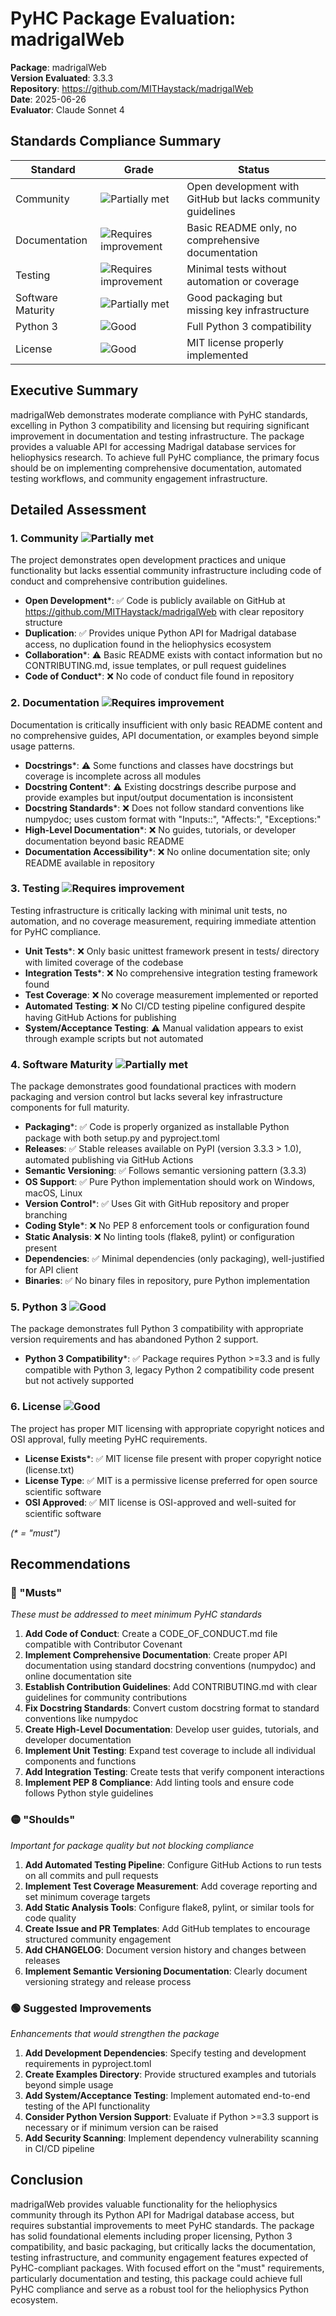# PyHC Package Evaluation: madrigalWeb

**Package**: madrigalWeb  
**Version Evaluated**: 3.3.3  
**Repository**: https://github.com/MITHaystack/madrigalWeb  
**Date**: 2025-06-26  
**Evaluator**: Claude Sonnet 4  

## Standards Compliance Summary

| Standard | Grade | Status |
|----------|-------|--------|
| Community | ![Partially met](https://img.shields.io/badge/Partially%20met-orange.svg) | Open development with GitHub but lacks community guidelines |
| Documentation | ![Requires improvement](https://img.shields.io/badge/Requires%20improvement-red.svg) | Basic README only, no comprehensive documentation |
| Testing | ![Requires improvement](https://img.shields.io/badge/Requires%20improvement-red.svg) | Minimal tests without automation or coverage |
| Software Maturity | ![Partially met](https://img.shields.io/badge/Partially%20met-orange.svg) | Good packaging but missing key infrastructure |
| Python 3 | ![Good](https://img.shields.io/badge/Good-brightgreen.svg) | Full Python 3 compatibility |
| License | ![Good](https://img.shields.io/badge/Good-brightgreen.svg) | MIT license properly implemented |

## Executive Summary

madrigalWeb demonstrates moderate compliance with PyHC standards, excelling in Python 3 compatibility and licensing but requiring significant improvement in documentation and testing infrastructure. The package provides a valuable API for accessing Madrigal database services for heliophysics research. To achieve full PyHC compliance, the primary focus should be on implementing comprehensive documentation, automated testing workflows, and community engagement infrastructure.

## Detailed Assessment

### 1. Community ![Partially met](https://img.shields.io/badge/Partially%20met-orange.svg)

The project demonstrates open development practices and unique functionality but lacks essential community infrastructure including code of conduct and comprehensive contribution guidelines.

- **Open Development**\*: ✅ Code is publicly available on GitHub at https://github.com/MITHaystack/madrigalWeb with clear repository structure
- **Duplication**: ✅ Provides unique Python API for Madrigal database access, no duplication found in the heliophysics ecosystem
- **Collaboration**\*: ⚠️ Basic README exists with contact information but no CONTRIBUTING.md, issue templates, or pull request guidelines
- **Code of Conduct**\*: ❌ No code of conduct file found in repository

### 2. Documentation ![Requires improvement](https://img.shields.io/badge/Requires%20improvement-red.svg)

Documentation is critically insufficient with only basic README content and no comprehensive guides, API documentation, or examples beyond simple usage patterns.

- **Docstrings**\*: ⚠️ Some functions and classes have docstrings but coverage is incomplete across all modules
- **Docstring Content**\*: ⚠️ Existing docstrings describe purpose and provide examples but input/output documentation is inconsistent
- **Docstring Standards**\*: ❌ Does not follow standard conventions like numpydoc; uses custom format with "Inputs::", "Affects:", "Exceptions:"
- **High-Level Documentation**\*: ❌ No guides, tutorials, or developer documentation beyond basic README
- **Documentation Accessibility**\*: ❌ No online documentation site; only README available in repository

### 3. Testing ![Requires improvement](https://img.shields.io/badge/Requires%20improvement-red.svg)

Testing infrastructure is critically lacking with minimal unit tests, no automation, and no coverage measurement, requiring immediate attention for PyHC compliance.

- **Unit Tests**\*: ❌ Only basic unittest framework present in tests/ directory with limited coverage of the codebase
- **Integration Tests**\*: ❌ No comprehensive integration testing framework found
- **Test Coverage**: ❌ No coverage measurement implemented or reported
- **Automated Testing**: ❌ No CI/CD testing pipeline configured despite having GitHub Actions for publishing
- **System/Acceptance Testing**: ⚠️ Manual validation appears to exist through example scripts but not automated

### 4. Software Maturity ![Partially met](https://img.shields.io/badge/Partially%20met-orange.svg)

The package demonstrates good foundational practices with modern packaging and version control but lacks several key infrastructure components for full maturity.

- **Packaging**\*: ✅ Code is properly organized as installable Python package with both setup.py and pyproject.toml
- **Releases**: ✅ Stable releases available on PyPI (version 3.3.3 > 1.0), automated publishing via GitHub Actions
- **Semantic Versioning**: ✅ Follows semantic versioning pattern (3.3.3)
- **OS Support**: ✅ Pure Python implementation should work on Windows, macOS, Linux
- **Version Control**\*: ✅ Uses Git with GitHub repository and proper branching
- **Coding Style**\*: ❌ No PEP 8 enforcement tools or configuration found
- **Static Analysis**: ❌ No linting tools (flake8, pylint) or configuration present
- **Dependencies**: ✅ Minimal dependencies (only packaging), well-justified for API client
- **Binaries**: ✅ No binary files in repository, pure Python implementation

### 5. Python 3 ![Good](https://img.shields.io/badge/Good-brightgreen.svg)

The package demonstrates full Python 3 compatibility with appropriate version requirements and has abandoned Python 2 support.

- **Python 3 Compatibility**\*: ✅ Package requires Python >=3.3 and is fully compatible with Python 3, legacy Python 2 compatibility code present but not actively supported

### 6. License ![Good](https://img.shields.io/badge/Good-brightgreen.svg)

The project has proper MIT licensing with appropriate copyright notices and OSI approval, fully meeting PyHC requirements.

- **License Exists**\*: ✅ MIT license file present with proper copyright notice (license.txt)
- **License Type**: ✅ MIT is a permissive license preferred for open source scientific software
- **OSI Approved**: ✅ MIT license is OSI-approved and well-suited for scientific software

*(\* = "must")*

## Recommendations

### 🔴 "Musts"
*These must be addressed to meet minimum PyHC standards*

1. **Add Code of Conduct**: Create a CODE_OF_CONDUCT.md file compatible with Contributor Covenant
2. **Implement Comprehensive Documentation**: Create proper API documentation using standard docstring conventions (numpydoc) and online documentation site
3. **Establish Contribution Guidelines**: Add CONTRIBUTING.md with clear guidelines for community contributions
4. **Fix Docstring Standards**: Convert custom docstring format to standard conventions like numpydoc
5. **Create High-Level Documentation**: Develop user guides, tutorials, and developer documentation
6. **Implement Unit Testing**: Expand test coverage to include all individual components and functions
7. **Add Integration Testing**: Create tests that verify component interactions
8. **Implement PEP 8 Compliance**: Add linting tools and ensure code follows Python style guidelines

### 🟡 "Shoulds"
*Important for package quality but not blocking compliance*

1. **Add Automated Testing Pipeline**: Configure GitHub Actions to run tests on all commits and pull requests
2. **Implement Test Coverage Measurement**: Add coverage reporting and set minimum coverage targets
3. **Add Static Analysis Tools**: Configure flake8, pylint, or similar tools for code quality
4. **Create Issue and PR Templates**: Add GitHub templates to encourage structured community engagement
5. **Add CHANGELOG**: Document version history and changes between releases
6. **Implement Semantic Versioning Documentation**: Clearly document versioning strategy and release process

### 🟢 Suggested Improvements
*Enhancements that would strengthen the package*

1. **Add Development Dependencies**: Specify testing and development requirements in pyproject.toml
2. **Create Examples Directory**: Provide structured examples and tutorials beyond simple usage
3. **Add System/Acceptance Testing**: Implement automated end-to-end testing of the API functionality
4. **Consider Python Version Support**: Evaluate if Python >=3.3 support is necessary or if minimum version can be raised
5. **Add Security Scanning**: Implement dependency vulnerability scanning in CI/CD pipeline

## Conclusion

madrigalWeb provides valuable functionality for the heliophysics community through its Python API for Madrigal database access, but requires substantial improvements to meet PyHC standards. The package has solid foundational elements including proper licensing, Python 3 compatibility, and basic packaging, but critically lacks the documentation, testing infrastructure, and community engagement features expected of PyHC-compliant packages. With focused effort on the "must" requirements, particularly documentation and testing, this package could achieve full PyHC compliance and serve as a robust tool for the heliophysics Python ecosystem.